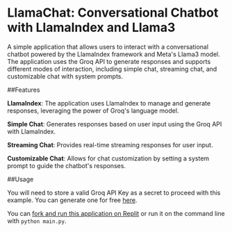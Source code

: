 # LlamaChat: Conversational Chatbot with LlamaIndex and Llama3

A simple application that allows users to interact with a conversational chatbot powered by the LlamaIndex framework and Meta's Llama3 model. The application uses the Groq API to generate responses and supports different modes of interaction, including simple chat, streaming chat, and customizable chat with system prompts.

##Features

**LlamaIndex**: The application uses LlamaIndex to manage and generate responses, leveraging the power of Groq's language model.

**Simple Chat**: Generates responses based on user input using the Groq API with LlamaIndex.

**Streaming Chat**: Provides real-time streaming responses for user input.

**Customizable Chat**: Allows for chat customization by setting a system prompt to guide the chatbot's responses.

##Usage

You will need to store a valid Groq API Key as a secret to proceed with this example. You can generate one for free [here](https://console.groq.com/keys).

You can [fork and run this application on Replit](https://replit.com/@GroqCloud/LlamaChat-Conversational-Chatbot-with-LlamaIndex) or run it on the command line with `python main.py`.
